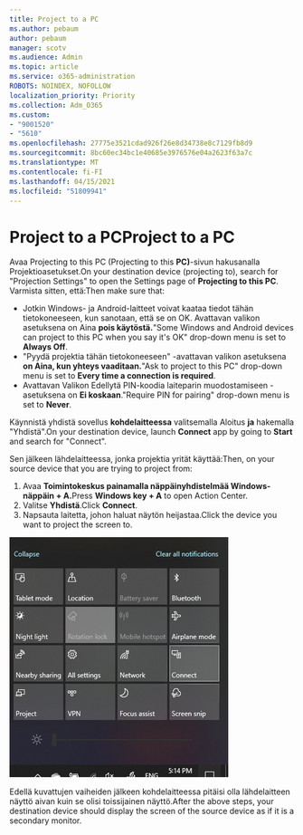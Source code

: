 ```yaml
---
title: Project to a PC
ms.author: pebaum
author: pebaum
manager: scotv
ms.audience: Admin
ms.topic: article
ms.service: o365-administration
ROBOTS: NOINDEX, NOFOLLOW
localization_priority: Priority
ms.collection: Adm_O365
ms.custom:
- "9001520"
- "5610"
ms.openlocfilehash: 27775e3521cdad926f26e8d34738e8c7129fb8d9
ms.sourcegitcommit: 8bc60ec34bc1e40685e3976576e04a2623f63a7c
ms.translationtype: MT
ms.contentlocale: fi-FI
ms.lasthandoff: 04/15/2021
ms.locfileid: "51809941"
---
```

# <a name="project-to-a-pc"></a><span data-ttu-id="92646-102">Project to a PC</span><span class="sxs-lookup"><span data-stu-id="92646-102">Project to a PC</span></span>

<span data-ttu-id="92646-103">Avaa Projecting to this PC (Projecting to this **PC)**-sivun hakusanalla Projektioasetukset.</span><span class="sxs-lookup"><span data-stu-id="92646-103">On your destination device (projecting to), search for "Projection Settings" to open the Settings page of **Projecting to this PC**.</span></span> <span data-ttu-id="92646-104">Varmista sitten, että:</span><span class="sxs-lookup"><span data-stu-id="92646-104">Then make sure that:</span></span>
- <span data-ttu-id="92646-105">Jotkin Windows- ja Android-laitteet voivat kaataa tiedot tähän tietokoneeseen, kun sanotaan, että se on OK. Avattavan valikon asetuksena on Aina **pois käytöstä.**</span><span class="sxs-lookup"><span data-stu-id="92646-105">"Some Windows and Android devices can project to this PC when you say it's OK" drop-down menu is set to **Always Off**.</span></span>
- <span data-ttu-id="92646-106">"Pyydä projektia tähän tietokoneeseen" -avattavan valikon asetuksena **on Aina, kun yhteys vaaditaan.**</span><span class="sxs-lookup"><span data-stu-id="92646-106">"Ask to project to this PC" drop-down menu is set to **Every time a connection is required**.</span></span>
- <span data-ttu-id="92646-107">Avattavan Valikon Edellytä PIN-koodia laiteparin muodostamiseen -asetuksena on **Ei koskaan**.</span><span class="sxs-lookup"><span data-stu-id="92646-107">"Require PIN for pairing" drop-down menu is set to **Never**.</span></span>

<span data-ttu-id="92646-108">Käynnistä yhdistä sovellus **kohdelaitteessa** valitsemalla Aloitus **ja** hakemalla "Yhdistä".</span><span class="sxs-lookup"><span data-stu-id="92646-108">On your destination device, launch **Connect** app by going to **Start** and search for "Connect".</span></span>

<span data-ttu-id="92646-109">Sen jälkeen lähdelaitteessa, jonka projektia yrität käyttää:</span><span class="sxs-lookup"><span data-stu-id="92646-109">Then, on your source device that you are trying to project from:</span></span>

1. <span data-ttu-id="92646-110">Avaa **Toimintokeskus painamalla näppäinyhdistelmää Windows-näppäin + A.**</span><span class="sxs-lookup"><span data-stu-id="92646-110">Press **Windows key + A** to open Action Center.</span></span>
2. <span data-ttu-id="92646-111">Valitse **Yhdistä**.</span><span class="sxs-lookup"><span data-stu-id="92646-111">Click **Connect**.</span></span>
3. <span data-ttu-id="92646-112">Napsauta laitetta, johon haluat näytön heijastaa.</span><span class="sxs-lookup"><span data-stu-id="92646-112">Click the device you want to project the screen to.</span></span>

![Project to a PC](media/project-to-a-pc.png)

<span data-ttu-id="92646-114">Edellä kuvattujen vaiheiden jälkeen kohdelaitteessa pitäisi olla lähdelaitteen näyttö aivan kuin se olisi toissijainen näyttö.</span><span class="sxs-lookup"><span data-stu-id="92646-114">After the above steps, your destination device should display the screen of the source device as if it is a secondary monitor.</span></span>
